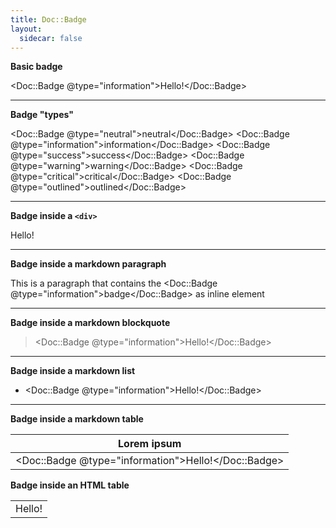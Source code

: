 ```yaml
---
title: Doc::Badge
layout:
  sidecar: false
---
```


**Basic badge**

<Doc::Badge @type="information">Hello!</Doc::Badge>

-----

**Badge "types"**

<Doc::Badge @type="neutral">neutral</Doc::Badge>
<Doc::Badge @type="information">information</Doc::Badge>
<Doc::Badge @type="success">success</Doc::Badge>
<Doc::Badge @type="warning">warning</Doc::Badge>
<Doc::Badge @type="critical">critical</Doc::Badge>
<Doc::Badge @type="outlined">outlined</Doc::Badge>

------

**Badge inside a `<div>`**

<div>
    <Doc::Badge @type="information">Hello!</Doc::Badge>
</div>

------

**Badge inside a markdown paragraph**

This is a paragraph that contains the <Doc::Badge @type="information">badge</Doc::Badge> as inline element

------

**Badge inside a markdown blockquote**

> <Doc::Badge @type="information">Hello!</Doc::Badge>

------

**Badge inside a markdown list**

- <Doc::Badge @type="information">Hello!</Doc::Badge>

------

**Badge inside a markdown table**

| Lorem ipsum                                               |
|-----------------------------------------------------------|
| <Doc::Badge @type="information">Hello!</Doc::Badge>                               |

**Badge inside an HTML table**

<table>
    <tr>
        <td>
            <Doc::Badge @type="information">Hello!</Doc::Badge>
        </td>
    </tr>
</table>
